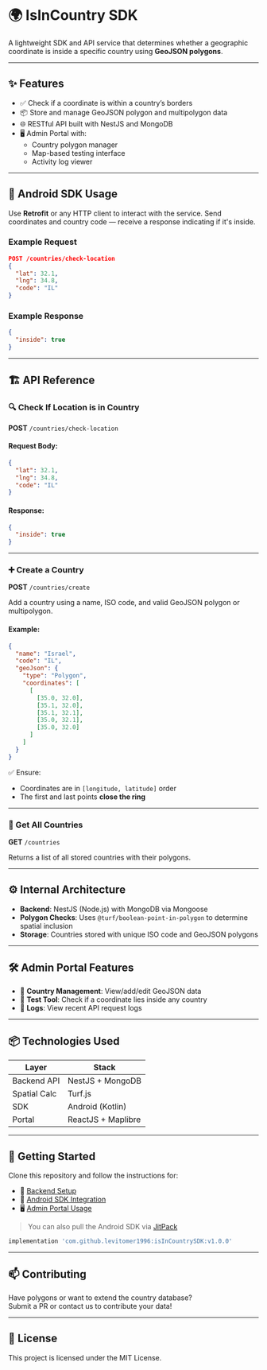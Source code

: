 
# 🌍 IsInCountry SDK

A lightweight SDK and API service that determines whether a geographic coordinate is inside a specific country using **GeoJSON polygons**.

---

## ✨ Features

- ✅ Check if a coordinate is within a country’s borders
- 📦 Store and manage GeoJSON polygon and multipolygon data
- 🌐 RESTful API built with NestJS and MongoDB
- 🖥️ Admin Portal with:
  - Country polygon manager
  - Map-based testing interface
  - Activity log viewer

---

## 📱 Android SDK Usage

Use **Retrofit** or any HTTP client to interact with the service. Send coordinates and country code — receive a response indicating if it's inside.

### Example Request
```json
POST /countries/check-location
{
  "lat": 32.1,
  "lng": 34.8,
  "code": "IL"
}
```

### Example Response
```json
{
  "inside": true
}
```

---

## 🏗️ API Reference

### 🔍 Check If Location is in Country
**POST** `/countries/check-location`

#### Request Body:
```json
{
  "lat": 32.1,
  "lng": 34.8,
  "code": "IL"
}
```

#### Response:
```json
{
  "inside": true
}
```

---

### ➕ Create a Country
**POST** `/countries/create`

Add a country using a name, ISO code, and valid GeoJSON polygon or multipolygon.

#### Example:
```json
{
  "name": "Israel",
  "code": "IL",
  "geoJson": {
    "type": "Polygon",
    "coordinates": [
      [
        [35.0, 32.0],
        [35.1, 32.0],
        [35.1, 32.1],
        [35.0, 32.1],
        [35.0, 32.0]
      ]
    ]
  }
}
```

✅ Ensure:
- Coordinates are in `[longitude, latitude]` order
- The first and last points **close the ring**

---

### 📄 Get All Countries
**GET** `/countries`

Returns a list of all stored countries with their polygons.

---

## ⚙️ Internal Architecture

- **Backend**: NestJS (Node.js) with MongoDB via Mongoose
- **Polygon Checks**: Uses `@turf/boolean-point-in-polygon` to determine spatial inclusion
- **Storage**: Countries stored with unique ISO code and GeoJSON polygons

---

## 🛠️ Admin Portal Features

- 📍 **Country Management**: View/add/edit GeoJSON data
- 🔎 **Test Tool**: Check if a coordinate lies inside any country
- 📜 **Logs**: View recent API request logs

---

## 📦 Technologies Used

| Layer        | Stack                     |
|--------------|---------------------------|
| Backend API  | NestJS + MongoDB          |
| Spatial Calc | Turf.js                   |
| SDK          | Android (Kotlin)          |
| Portal       | ReactJS + Maplibre        |

---

## 🚀 Getting Started

Clone this repository and follow the instructions for:

- 🔧 [Backend Setup](#)
- 📱 [Android SDK Integration](#)
- 🖥️ [Admin Portal Usage](#)

> You can also pull the Android SDK via [JitPack](https://jitpack.io/#levitomer1996/isInCountrySDK)

```groovy
implementation 'com.github.levitomer1996:isInCountrySDK:v1.0.0'
```

---

## 📫 Contributing

Have polygons or want to extend the country database?  
Submit a PR or contact us to contribute your data!

---

## 📄 License

This project is licensed under the MIT License.
